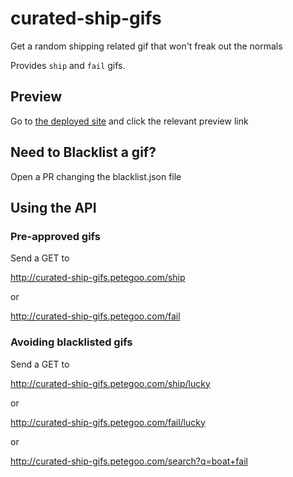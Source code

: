 # curated-ship-gifs
Get a random shipping related gif that won't freak out the normals

Provides `ship` and `fail` gifs.

## Preview

Go to [the deployed site](http://curated-ship-gifs.petegoo.com) and click the relevant preview link

## Need to Blacklist a gif?
Open a PR changing the blacklist.json file

## Using the API

### Pre-approved gifs

Send a GET to
 
http://curated-ship-gifs.petegoo.com/ship
 
 or
  
http://curated-ship-gifs.petegoo.com/fail  

### Avoiding blacklisted gifs

Send a GET to
 
http://curated-ship-gifs.petegoo.com/ship/lucky
 
 or
  
http://curated-ship-gifs.petegoo.com/fail/lucky  
 
 or
  
http://curated-ship-gifs.petegoo.com/search?q=boat+fail  

